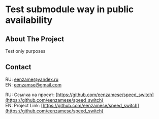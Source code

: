 <div align="center"><h1 align="left">Test submodule way in public availability</h1></div>


<!-- ABOUT THE PROJECT -->
## About The Project

Test only purposes

## Contact

RU: eenzame@yandex.ru<br/>
EN: eenzamse@gmail.com

RU: Ссылка на проект: [https://github.com/eenzamese/speed_switch](https://github.com/eenzamese/speed_switch)<br/>
EN: Project Link: [https://github.com/eenzamese/speed_switch](https://github.com/eenzamese/speed_switch)
